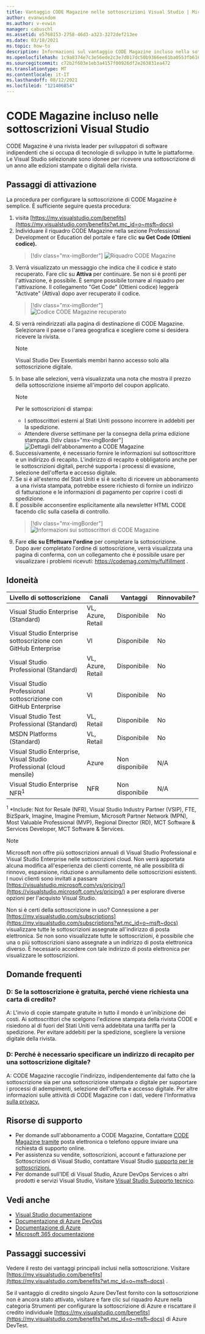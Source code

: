 ```yaml
---
title: Vantaggio CODE Magazine nelle sottoscrizioni Visual Studio | Microsoft Docs
author: evanwindom
ms.author: v-evwin
manager: cabuschl
ms.assetid: e5768153-2758-46d3-a323-3272def213ee
ms.date: 03/18/2021
ms.topic: how-to
description: Informazioni sul vantaggio CODE Magazine incluso nella sottoscrizione Visual Studio sottoscrizione.
ms.openlocfilehash: 1c9a8374e7c3e56ede2c3e7d017dc50b9366ee61ba0553fb61660c59c67a5025
ms.sourcegitcommit: c72b2f603e1eb3a4157f00926df2e263831ea472
ms.translationtype: MT
ms.contentlocale: it-IT
ms.lasthandoff: 08/12/2021
ms.locfileid: "121406854"
---
```

# <a name="code-magazine-included-in-visual-studio-subscriptions"></a>CODE Magazine incluso nelle sottoscrizioni Visual Studio

CODE Magazine è una rivista leader per sviluppatori di software indipendenti che si occupa di tecnologie di sviluppo in tutte le piattaforme.  Le Visual Studio selezionate sono idonee per ricevere una sottoscrizione di un anno alle edizioni stampate o digitali della rivista.

## <a name="activation-steps"></a>Passaggi di attivazione
La procedura per configurare la sottoscrizione di CODE Magazine è semplice.  È sufficiente seguire questa procedura:

1. visita [https://my.visualstudio.com/benefits](https://my.visualstudio.com/benefits?wt.mc_id=o~msft~docs)
2. Individuare il riquadro CODE Magazine nella sezione Professional Development or Education del portale e fare clic **su Get Code (Ottieni codice).**
   > [!div class="mx-imgBorder"]
   > ![Riquadro CODE Magazine](_img/vs-code-magazine/vs-code-magazine-tile.png "Riquadro CODE Magazine")
3. Verrà visualizzato un messaggio che indica che il codice è stato recuperato.  Fare clic su **Attiva** per continuare.  Se non si è pronti per l'attivazione, è possibile.  È sempre possibile tornare al riquadro per l'attivazione.  Il collegamento "Get Code" (Ottieni codice) leggerà "Activate" (Attiva) dopo aver recuperato il codice.
   > [!div class="mx-imgBorder"]
   > ![Codice CODE Magazine recuperato](_img/vs-code-magazine/vs-code-magazine-success.png "Codice recuperato correttamente")
4. Si verrà reindirizzati alla pagina di destinazione di CODE Magazine. Selezionare il paese o l'area geografica e scegliere come si desidera ricevere la rivista. 
   > [!NOTE]
   > Visual Studio Dev Essentials membri hanno accesso solo alla sottoscrizione digitale. 
5. In base alle selezioni, verrà visualizzata una nota che mostra il prezzo della sottoscrizione insieme all'importo del coupon applicato.
   > [!NOTE]
   > Per le sottoscrizioni di stampa:
   > - I sottoscrittori esterni al Stati Uniti possono incorrere in addebiti per la spedizione. 
   > - Attendere diverse settimane per la consegna della prima edizione stampata.
      > [!div class="mx-imgBorder"]
      > ![Dettagli dell'abbonamento a CODE Magazine](_img/vs-code-magazine/vs-code-magazine-details.png "Dettagli e prezzo della sottoscrizione")
6. Successivamente, è necessario fornire le informazioni sul sottoscrittore e un indirizzo di recapito.  L'indirizzo di recapito è obbligatorio anche per le sottoscrizioni digitali, perché supporta i processi di evasione, selezione dell'offerta e accesso digitale.
7. Se si è all'esterno del Stati Uniti e si è scelto di ricevere un abbonamento a una rivista stampata, potrebbe essere richiesto di fornire un indirizzo di fatturazione e le informazioni di pagamento per coprire i costi di spedizione. 
8. È possibile acconsentire esplicitamente alla newsletter HTML CODE facendo clic sulla casella di controllo.
   > [!div class="mx-imgBorder"]
   > ![Informazioni sui sottoscrittori di CODE Magazine](_img/vs-code-magazine/vs-code-magazine-subscriber-info.png "Informazioni sul sottoscrittore e indirizzo di recapito")
9. Fare **clic su Effettuare l'ordine** per completare la sottoscrizione.  
Dopo aver completato l'ordine di sottoscrizione, verrà visualizzata una pagina di conferma, con un collegamento che è possibile usare per visualizzare i problemi ricevuti: https://codemag.com/my/fulfillment . 

## <a name="eligibility"></a>Idoneità
| Livello di sottoscrizione                                                 |     Canali                                            | Vantaggi                                                          | Rinnovabile?    |
|--------------------------------------------------------------------|---------------------------------------------------------|------------------------------------------------------------------|---------------|
| Visual Studio Enterprise (Standard)   | VL, Azure, Retail| Disponibile       |  No          |
| Visual Studio Enterprise sottoscrizione con GitHub Enterprise   | Vl| Disponibile       |  No          |
| Visual Studio Professional (Standard) | VL, Azure, Retail                                       | Disponibile                                                            |  No          |
| Visual Studio Professional sottoscrizione con GitHub Enterprise | Vl                                      | Disponibile                                                            |  No          |
| Visual Studio Test Professional (Standard)                         | VL, Retail                                              | Disponibile                                             |  No          |
| MSDN Platforms (Standard)                                          | VL, Retail                                              | Disponibile                                              |  No          |
| Visual Studio Enterprise, Visual Studio Professional (cloud mensile) | Azure | Non disponibile | N/A |
| Visual Studio Enterprise NFR<sup>1</sup> | NFR | Non disponibile | N/A |

<sup>1</sup> *Include: Not for Resale (NFR), Visual Studio Industry Partner (VSIP), FTE, BizSpark, Imagine, Imagine Premium, Microsoft Partner Network (MPN), Most Valuable Professional (MVP), Regional Director (RD), MCT Software & Services Developer, MCT Software & Services.  

> [!NOTE]
> Microsoft non offre più sottoscrizioni annuali di Visual Studio Professional e Visual Studio Enterprise nelle sottoscrizioni cloud. Non verrà apportata alcuna modifica all'esperienza dei clienti corrente, né alle possibilità di rinnovo, espansione, riduzione o annullamento delle sottoscrizioni esistenti. I nuovi clienti sono invitati a passare [https://visualstudio.microsoft.com/vs/pricing/](https://visualstudio.microsoft.com/vs/pricing/) a per esplorare diverse opzioni per l'acquisto Visual Studio.

Non si è certi della sottoscrizione in uso?  Connessione a per [https://my.visualstudio.com/subscriptions](https://my.visualstudio.com/subscriptions?wt.mc_id=o~msft~docs) visualizzare tutte le sottoscrizioni assegnate all'indirizzo di posta elettronica. Se non sono visualizzate tutte le sottoscrizioni, è possibile che una o più sottoscrizioni siano assegnate a un indirizzo di posta elettronica diverso.  È necessario accedere con tale indirizzo di posta elettronica per visualizzare le sottoscrizioni.

## <a name="frequently-asked-questions"></a>Domande frequenti
### <a name="q-if-the-subscription-is-free-why-am-i-being-asked-for-a-credit-card"></a>D: Se la sottoscrizione è gratuita, perché viene richiesta una carta di credito?  
A: L'invio di copie stampate gratuite in tutto il mondo è un'inibizione dei costi.  Ai sottoscrittori che scelgono l'edizione stampata della rivista CODE e risiedono al di fuori del Stati Uniti verrà addebitata una tariffa per la spedizione. Per evitare addebiti per la spedizione, scegliere la versione digitale della rivista. 

### <a name="q-why-do-i-need-to-provide-a-delivery-address-for-a-digital-subscription"></a>D: Perché è necessario specificare un indirizzo di recapito per una sottoscrizione digitale?
A: CODE Magazine raccoglie l'indirizzo, indipendentemente dal fatto che la sottoscrizione sia per una sottoscrizione stampata o digitale per supportare i processi di adempimenti, selezione dell'offerta e accesso digitale.  Per altre informazioni sulle attività di CODE Magazine con i dati, vedere l'Informativa [sulla privacy.](https://www.codemag.com/Home/Privacy)

## <a name="support-resources"></a>Risorse di supporto
- Per domande sull'abbonamento a CODE Magazine,  Contattare [CODE Magazine tramite](https://www.codemag.com/contact) posta elettronica o telefono oppure inviare una richiesta di supporto online.
- Per assistenza su vendite, sottoscrizioni, account e fatturazione per Sottoscrizioni di Visual Studio, contattare Visual Studio [supporto per le sottoscrizioni.](https://my.visualstudio.com/gethelp)
- Per domande sull'IDE di Visual Studio, Azure DevOps Services o altri prodotti e servizi Visual Studio,  Visitare [Visual Studio Supporto tecnico](https://visualstudio.microsoft.com/support/).

## <a name="see-also"></a>Vedi anche
- [Visual Studio documentazione](/visualstudio/)
- [Documentazione di Azure DevOps](/azure/devops/)
- [Documentazione di Azure](/azure/)
- [Microsoft 365 documentazione](/microsoft-365/)

## <a name="next-steps"></a>Passaggi successivi
Vedere il resto dei vantaggi principali inclusi nella sottoscrizione. Visitare [https://my.visualstudio.com/benefits](https://my.visualstudio.com/benefits?wt.mc_id=o~msft~docs) .

Se il vantaggio di credito singolo Azure DevTest fornito con la sottoscrizione non è ancora stato attivato, visitare e fare clic sul riquadro Azure nella categoria Strumenti per configurare la sottoscrizione di Azure e riscattare il credito individuale [https://my.visualstudio.com/benefits](https://my.visualstudio.com/benefits?wt.mc_id=o~msft~docs) di Azure DevTest.